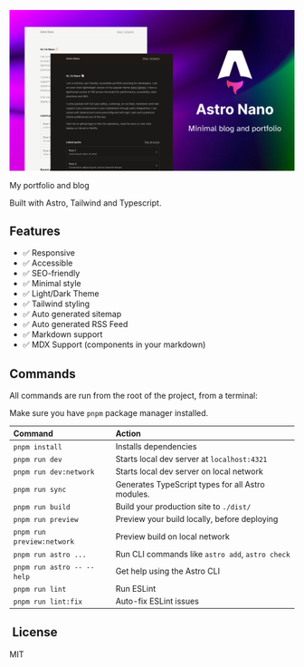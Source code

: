 ![Astro Nano](_astro_nano.png)

My portfolio and blog

Built with Astro, Tailwind and Typescript.

## Features

- ✅ Responsive
- ✅ Accessible
- ✅ SEO-friendly
- ✅ Minimal style
- ✅ Light/Dark Theme
- ✅ Tailwind styling
- ✅ Auto generated sitemap
- ✅ Auto generated RSS Feed
- ✅ Markdown support
- ✅ MDX Support (components in your markdown)

## Commands

All commands are run from the root of the project, from a terminal:

Make sure you have `pnpm` package manager installed.

| Command                    | Action                                            |
| :------------------------- | :------------------------------------------------ |
| `pnpm install`             | Installs dependencies                             |
| `pnpm run dev`             | Starts local dev server at `localhost:4321`       |
| `pnpm run dev:network`     | Starts local dev server on local network          |
| `pnpm run sync`            | Generates TypeScript types for all Astro modules. |
| `pnpm run build`           | Build your production site to `./dist/`           |
| `pnpm run preview`         | Preview your build locally, before deploying      |
| `pnpm run preview:network` | Preview build on local network                    |
| `pnpm run astro ...`       | Run CLI commands like `astro add`, `astro check`  |
| `pnpm run astro -- --help` | Get help using the Astro CLI                      |
| `pnpm run lint`            | Run ESLint                                        |
| `pnpm run lint:fix`        | Auto-fix ESLint issues                            |

## ️ License

MIT
